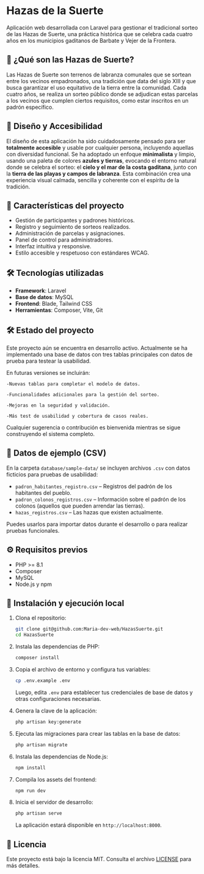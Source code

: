 
# Hazas de la Suerte

Aplicación web desarrollada con Laravel para gestionar el tradicional sorteo de las Hazas de Suerte, una práctica histórica que se celebra cada cuatro años en los municipios gaditanos de Barbate y Vejer de la Frontera.

## 📜 ¿Qué son las Hazas de Suerte?

Las Hazas de Suerte son terrenos de labranza comunales que se sortean entre los vecinos empadronados, una tradición que data del siglo XIII y que busca garantizar el uso equitativo de la tierra entre la comunidad. Cada cuatro años, se realiza un sorteo público donde se adjudican estas parcelas a los vecinos que cumplen ciertos requisitos, como estar inscritos en un padrón específico.

## 🎨 Diseño y Accesibilidad

El diseño de esta aplicación ha sido cuidadosamente pensado para ser **totalmente accesible** y usable por cualquier persona, incluyendo aquellas con diversidad funcional. Se ha adoptado un enfoque **minimalista** y limpio, usando una paleta de colores **azules y tierras**, evocando el entorno natural donde se celebra el sorteo: el **cielo y el mar de la costa gaditana**, junto con la **tierra de las playas y campos de labranza**. Esta combinación crea una experiencia visual calmada, sencilla y coherente con el espíritu de la tradición.

## 🚀 Características del proyecto

- Gestión de participantes y padrones históricos.
- Registro y seguimiento de sorteos realizados.
- Administración de parcelas y asignaciones.
- Panel de control para administradores.
- Interfaz intuitiva y responsive.
- Estilo accesible y respetuoso con estándares WCAG.

## 🛠️ Tecnologías utilizadas

- **Framework**: Laravel
- **Base de datos**: MySQL
- **Frontend**: Blade, Tailwind CSS
- **Herramientas**: Composer, Vite, Git

## 🛠️ Estado del proyecto
Este proyecto aún se encuentra en desarrollo activo. Actualmente se ha implementado una base de datos con tres tablas principales con datos de prueba para testear la usabilidad.

En futuras versiones se incluirán:

    -Nuevas tablas para completar el modelo de datos.

    -Funcionalidades adicionales para la gestión del sorteo.

    -Mejoras en la seguridad y validación.

    -Más test de usabilidad y cobertura de casos reales.

Cualquier sugerencia o contribución es bienvenida mientras se sigue construyendo el sistema completo.

## 🧾 Datos de ejemplo (CSV)

En la carpeta `database/sample-data/` se incluyen archivos `.csv` con datos ficticios para pruebas de usabilidad:

- `padron_habitantes_registro.csv` – Registros del padrón de los habitantes del pueblo.
- `padron_colonos_registros.csv` – Información sobre el padrón de los colonos (aquellos que pueden arrendar las tierras).
- `hazas_registros.csv` – Las hazas que existen actualmente.

Puedes usarlos para importar datos durante el desarrollo o para realizar pruebas funcionales.

## ⚙️ Requisitos previos

- PHP >= 8.1
- Composer
- MySQL
- Node.js y npm

## 🧪 Instalación y ejecución local

1. Clona el repositorio:

   ```bash
   git clone git@github.com:Maria-dev-web/HazasSuerte.git
   cd HazasSuerte
   ```

2. Instala las dependencias de PHP:

   ```bash
   composer install
   ```

3. Copia el archivo de entorno y configura tus variables:

   ```bash
   cp .env.example .env
   ```

   Luego, edita `.env` para establecer tus credenciales de base de datos y otras configuraciones necesarias.

4. Genera la clave de la aplicación:

   ```bash
   php artisan key:generate
   ```

5. Ejecuta las migraciones para crear las tablas en la base de datos:

   ```bash
   php artisan migrate
   ```

6. Instala las dependencias de Node.js:

   ```bash
   npm install
   ```

7. Compila los assets del frontend:

   ```bash
   npm run dev
   ```

8. Inicia el servidor de desarrollo:

   ```bash
   php artisan serve
   ```

   La aplicación estará disponible en `http://localhost:8000`.

## 📄 Licencia

Este proyecto está bajo la licencia MIT. Consulta el archivo [LICENSE](LICENSE) para más detalles.